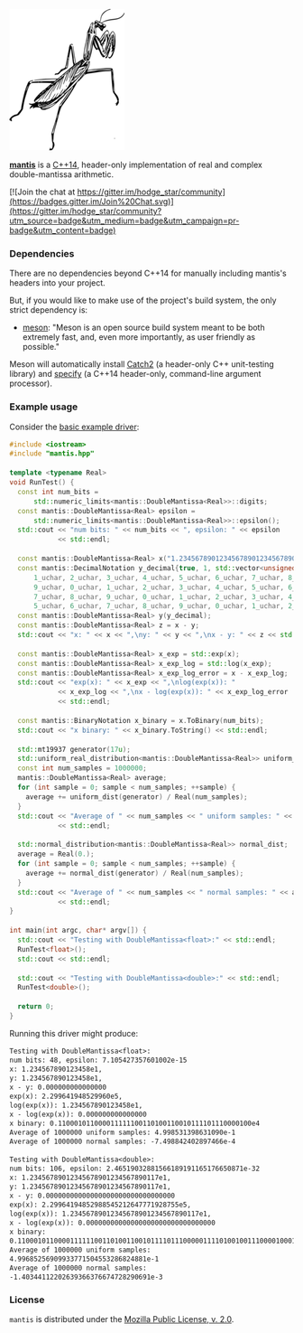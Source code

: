 ![](./images/mantis-50pct.png)

[**mantis**](https://gitlab.com/hodge_star/mantis) is a
[C++14](https://en.wikipedia.org/wiki/C%2B%2B14), header-only implementation of
real and complex double-mantissa arithmetic.

[![Join the chat at https://gitter.im/hodge_star/community](https://badges.gitter.im/Join%20Chat.svg)](https://gitter.im/hodge_star/community?utm_source=badge&utm_medium=badge&utm_campaign=pr-badge&utm_content=badge)

### Dependencies
There are no dependencies beyond C++14 for manually including mantis's headers
into your project.

But, if you would like to make use of the project's build system, the only
strict dependency is:

* [meson](http://mesonbuild.com): "Meson is an open source build system meant
to be both extremely fast, and, even more importantly, as user friendly as
possible."

Meson will automatically install
[Catch2](https://github.com/catchorg/Catch2) (a header-only C++
unit-testing library) and [specify](https://gitlab.com/hodge_star/specify)
(a C++14 header-only, command-line argument processor).

### Example usage

Consider the [basic example driver](https://gitlab.com/hodge_star/mantis/blob/master/example/basic.cc):
```c++
#include <iostream>
#include "mantis.hpp"

template <typename Real>
void RunTest() {
  const int num_bits =
      std::numeric_limits<mantis::DoubleMantissa<Real>>::digits;
  const mantis::DoubleMantissa<Real> epsilon =
      std::numeric_limits<mantis::DoubleMantissa<Real>>::epsilon();
  std::cout << "num bits: " << num_bits << ", epsilon: " << epsilon
            << std::endl;

  const mantis::DoubleMantissa<Real> x("1.2345678901234567890123456789012e1");
  const mantis::DecimalNotation y_decimal{true, 1, std::vector<unsigned char>{
      1_uchar, 2_uchar, 3_uchar, 4_uchar, 5_uchar, 6_uchar, 7_uchar, 8_uchar,
      9_uchar, 0_uchar, 1_uchar, 2_uchar, 3_uchar, 4_uchar, 5_uchar, 6_uchar,
      7_uchar, 8_uchar, 9_uchar, 0_uchar, 1_uchar, 2_uchar, 3_uchar, 4_uchar,
      5_uchar, 6_uchar, 7_uchar, 8_uchar, 9_uchar, 0_uchar, 1_uchar, 2_uchar}};
  const mantis::DoubleMantissa<Real> y(y_decimal);
  const mantis::DoubleMantissa<Real> z = x - y;
  std::cout << "x: " << x << ",\ny: " << y << ",\nx - y: " << z << std::endl;

  const mantis::DoubleMantissa<Real> x_exp = std::exp(x);
  const mantis::DoubleMantissa<Real> x_exp_log = std::log(x_exp);
  const mantis::DoubleMantissa<Real> x_exp_log_error = x - x_exp_log;
  std::cout << "exp(x): " << x_exp << ",\nlog(exp(x)): "
            << x_exp_log << ",\nx - log(exp(x)): " << x_exp_log_error
            << std::endl;

  const mantis::BinaryNotation x_binary = x.ToBinary(num_bits);
  std::cout << "x binary: " << x_binary.ToString() << std::endl;

  std::mt19937 generator(17u);
  std::uniform_real_distribution<mantis::DoubleMantissa<Real>> uniform_dist;
  const int num_samples = 1000000;
  mantis::DoubleMantissa<Real> average;
  for (int sample = 0; sample < num_samples; ++sample) {
    average += uniform_dist(generator) / Real(num_samples);
  }
  std::cout << "Average of " << num_samples << " uniform samples: " << average
            << std::endl;

  std::normal_distribution<mantis::DoubleMantissa<Real>> normal_dist;
  average = Real(0.);
  for (int sample = 0; sample < num_samples; ++sample) {
    average += normal_dist(generator) / Real(num_samples);
  }
  std::cout << "Average of " << num_samples << " normal samples: " << average
            << std::endl;
}

int main(int argc, char* argv[]) {
  std::cout << "Testing with DoubleMantissa<float>:" << std::endl;
  RunTest<float>();
  std::cout << std::endl;

  std::cout << "Testing with DoubleMantissa<double>:" << std::endl;
  RunTest<double>();

  return 0;
}
```

Running this driver might produce:
```
Testing with DoubleMantissa<float>:
num bits: 48, epsilon: 7.105427357601002e-15
x: 1.234567890123458e1,
y: 1.234567890123458e1,
x - y: 0.000000000000000
exp(x): 2.299641948529960e5,
log(exp(x)): 1.234567890123458e1,
x - log(exp(x)): 0.000000000000000
x binary: 0.110001011000011111100110100110010111101110000100e4
Average of 1000000 uniform samples: 4.998531398631090e-1
Average of 1000000 normal samples: -7.498842402897466e-4

Testing with DoubleMantissa<double>:
num bits: 106, epsilon: 2.46519032881566189191165176650871e-32
x: 1.23456789012345678901234567890117e1,
y: 1.23456789012345678901234567890117e1,
x - y: 0.00000000000000000000000000000000
exp(x): 2.29964194852988545212647771928755e5,
log(exp(x)): 1.23456789012345678901234567890117e1,
x - log(exp(x)): 0.00000000000000000000000000000000
x binary: 0.1100010110000111111001101001100101111011100000111101001001110000100011010110110011100011001000110010001111e4
Average of 1000000 uniform samples: 4.99685256909933771504553286824881e-1
Average of 1000000 normal samples: -1.40344112202639366376674728290691e-3
```

### License
`mantis` is distributed under the
[Mozilla Public License, v. 2.0](https://www.mozilla.org/media/MPL/2.0/index.815ca599c9df.txt).
